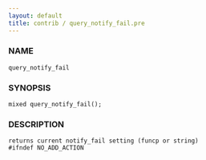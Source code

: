 ```yaml
---
layout: default
title: contrib / query_notify_fail.pre
---
```


### NAME

    query_notify_fail

### SYNOPSIS

    mixed query_notify_fail();

### DESCRIPTION

    returns current notify_fail setting (funcp or string)
    #ifndef NO_ADD_ACTION
